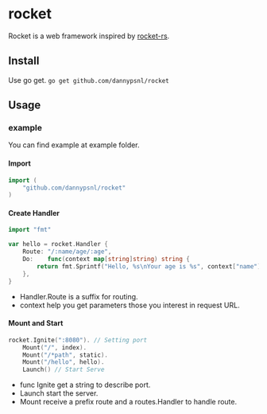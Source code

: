# rocket
Rocket is a web framework inspired by [rocket-rs](https://github.com/SergioBenitez/Rocket).
## Install
Use go get.
`go get github.com/dannypsnl/rocket`
## Usage
### example
You can find example at example folder.
#### Import
```go
import (
    "github.com/dannypsnl/rocket"
)
```
#### Create Handler
```go
import "fmt"

var hello = rocket.Handler {
    Route: "/:name/age/:age",
    Do:    func(context map[string]string) string {
        return fmt.Sprintf("Hello, %s\nYour age is %s", context["name"], context["age"])
    },
}
```
- Handler.Route is a suffix for routing.
- context help you get parameters those you interest in request URL.
#### Mount and Start
```go
rocket.Ignite(":8080"). // Setting port
    Mount("/", index).
    Mount("/*path", static).
    Mount("/hello", hello).
    Launch() // Start Serve
```
- func Ignite get a string to describe port.
- Launch start the server.
- Mount receive a prefix route and a routes.Handler to handle route.
